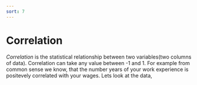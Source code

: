 ```yaml
---
sort: 7
---
```


# Correlation

*Correlation* is the statistical relationship between two variables(two columns of data). Correlation can take any value between -1 and 1. For example from common sense we know, that the number years of your work experience is positevely correlated with your wages. Lets look at the data, 